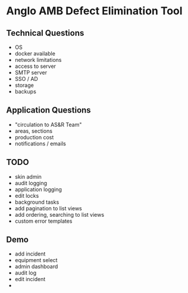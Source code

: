 # Anglo AMB Defect Elimination Tool



## Technical Questions

- OS
- docker available
- network limitations
- access to server
- SMTP server
- SSO / AD
- storage
- backups

## Application Questions

- "circulation to AS&R Team"
- areas, sections
- production cost
- notifications / emails

## TODO

- skin admin
- audit logging
- application logging
- edit locks
- background tasks
- add pagination to list views
- add ordering, searching to list views
- custom error templates

## Demo

- add incident
- equipment select
- admin dashboard
- audit log
- edit incident
-
